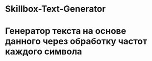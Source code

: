 # Skillbox-Text-Generator
# Генератор текста на основе данного через обработку частот каждого символа
